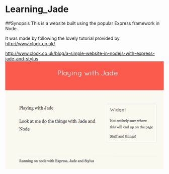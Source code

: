 # Learning_Jade
##Synopsis
This is a website built using the popular Express framework in Node. 

It was made by following the lovely tutorial provided by http://www.clock.co.uk/


http://www.clock.co.uk/blog/a-simple-website-in-nodejs-with-express-jade-and-stylus
![alt tag](https://github.com/ddemkiw/Learning_Jade/blob/master/front-page.png)
